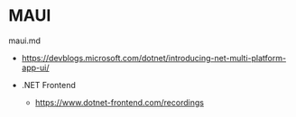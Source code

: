 # MAUI

maui.md

*   https://devblogs.microsoft.com/dotnet/introducing-net-multi-platform-app-ui/

*   .NET Frontend

    *   https://www.dotnet-frontend.com/recordings    